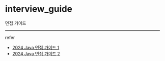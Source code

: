 # interview_guide
면접 가이드

---
refer
 - [2024 Java 면접 가이드 1](https://ducktopia.tistory.com/108)
 - [2024 Java 면접 가이드 2](https://ducktopia.tistory.com/110)

